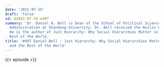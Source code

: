 ```yaml
---
date: '2021-07-19'
draft: 'false'
id: d2021-07-19-e497
summary: 'Dr. Daniel A. Bell is Dean of the School of Political Science and Public
  Administration at Shandong University. Dr. Bell received the Huilin Prize in 2018.
  He is the author of Just Hierarchy: Why Social Hierarchies Matter in China and the
  Rest of the World.'
title: '#497 Daniel Bell - Just Hierarchy: Why Social Hierarchies Matter in China
  and the Rest of the World'
---
```

{{< episode >}}
